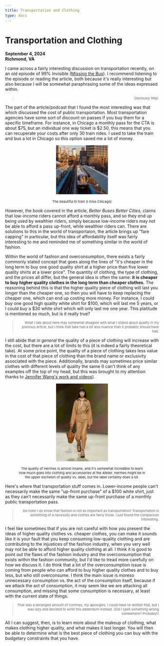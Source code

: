 ```yaml
---
title: Transportation and Clothing 
type: docs
---
```


# Transportation and Clothing

**September 4, 2024**  
**Richmond, VA**

I came across a fairly interesting discussion on transportation recently, on an old episode of 99% Invisible ([Missing the Bus](https://99percentinvisible.org/episode/missing-the-bus/)). I recommend listening to the episode or reading the article, both because it's really interesting but also because I will be somewhat paraphrasing some of the ideas expressed within.

> <p style="font-size: 11px; text-align:right;"> Obviously 99pi. </p>

The part of the article/podcast that I found the most interesting was that which discussed the cost of public transportation. Most transportation agencies have some sort of discount on passes if you buy them for a specific timeframe. For instance, in Chicago a monthly pass for the CTA is about $75, but an individual one way ticket is $2.50, this means that you can recuperate your costs after only 30 train rides. I used to take the train and bus a lot in Chicago so this option saved me a lot of money.

<figure> <p style="text-align:center;"><img src=images/cta_train.jpg alt="The beautiful El train" style="width:40%; height: auto;"></p> <figcaption style="font-size: 11px; text-align:center;">The beautiful El train (I miss Chicago)</figcaption> </figure>  

However, the book covered in the article, *Better Buses Better Cities*, claims that low-income riders cannot afford a monthly pass, and so they end up being used by wealthier riders, simply because low-income riders may not be able to afford a pass up-front, while wealthier riders can. There are solutions to this in the world of transportaion, the article brings up "fare capping" in particular, but this idea of affordability itself was fairly interesting to me and reminded me of something similar in the world of fashion.

Within the world of fashion and overconsumption, there exists a fairly commonly stated concept that goes along the lines of "it's cheaper in the long term to buy one good quality shirt at a higher price than five lower quality shirts at a lower price". The quantity of clothing, the type of clothing, and the prices all differ, but the general idea is often the same: **it is cheaper to buy higher quality clothes in the long term than cheaper clothes.** The reasoning behind this is that the higher quality piece of clothing will last you longer than the cheaper one, so then you will have to keep replacing the cheaper one, which can end up costing more money. For instance, I could buy one good high quality white shirt for $100, which will last me 5 years, or I could buy a $30 white shirt which will only last me one year. This platitude is mentioned so much, but is it really true?

> <p style="font-size: 11px; text-align:right;"> What I talk about here may somewhat disagree with what I stated about quality in my previous article, but I think that take had a bit less nuance than it probably should have had. </p>

I still abide that *in general* the quality of a piece of clothing will increase with the cost, but there are a lot of limits to this (it is indeed a fairly theoretical take). At some price point, the quality of a piece of clothing takes less value in the cost of that piece of clothing than the brand name or exclusivity associated with the piece. Additionally, brands may sometimes price similar clothes with different levels of quality the same (I can't think of any examples off the top of my head, but this was brought to my attention thanks to [Jennifer Wang's work and videos](https://www.youtube.com/@wangjenniferr)). 

<figure> <p style="text-align:center;"><img src=images/hermes.webp alt="The quality of Hermes" style="width:40%; height: auto;"></p> <figcaption style="font-size: 11px; text-align:center;">The quality of Hermes is almost insane, and it's somewhat incredible to learn how much goes into clothing and accessories at the Atelier. Hermes might be in the upper eschelon of quality vs. label, but the label certainly does a lot. </figcaption> </figure>  


Here's where that transportation stuff comes in. Lower-income people can't necessarily make the same "up-front purchase" of a $100 white shirt, just as they can't necessarily make the same up-front purchase of a monthly public transportation pass.

> <p style="font-size: 11px; text-align:right;"> Do note! I do know that fashion is not as important as transportation! Transportation is something of a necessity and clothes are fairly trivial. I just found the comparison interesting. </p>

I feel like sometimes that if you are not careful with how you present the ideas of higher quality clothes vs. cheaper clothes, you can make it sounds like it is your fault that you keep consuming low-quality clothing and are contributing to the injustices of the fashion industry, when you very well may not be able to afford higher quality clothing at all. I think it is good to point out the flaws of the fashion industry and the overconsumption that exists within the fashion community, but I'd like to tread more carefully on how we discuss it. I do think that a lot of the overconsumption issue is coming from people who can afford to buy higher quality clothes and to buy less, but who still overconsume. I think the main issue is moreso unnecessary consumption vs. the act of the consumption itself, because if we attack the act of consumption, it may seem like we are attacking all consumption, and missing that some consumption is necessary, at least with the current state of things.

> <p style="font-size: 11px; text-align:right;"> That was a deranged amount of commas, my apologies. I could have re-written that, but I was lazy and decided to write this addendum instead. (Did I spell something wrong somewhere? Probably!) </p>

All I can suggest, then, is to learn more about the makeup of clothing, what makes clothing higher quality, and what makes it last longer. You will then be able to determine what is the best piece of clothing you can buy with the budgetary constraints that you have.
